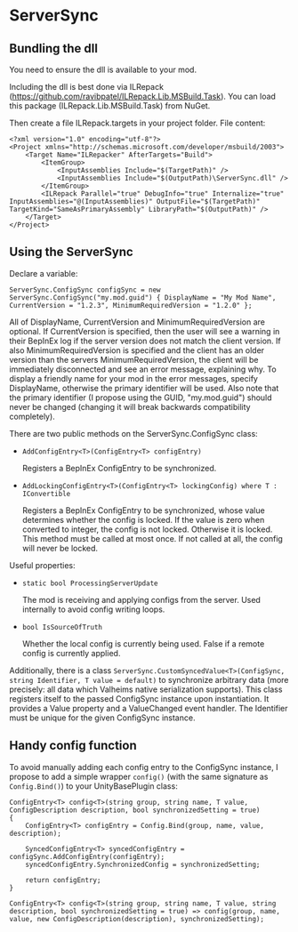 ServerSync
==========

Bundling the dll
----------------

You need to ensure the dll is available to your mod.

Including the dll is best done via ILRepack (https://github.com/ravibpatel/ILRepack.Lib.MSBuild.Task). You can load this package (ILRepack.Lib.MSBuild.Task) from NuGet.

Then create a file ILRepack.targets in your project folder. File content:
```
<?xml version="1.0" encoding="utf-8"?>
<Project xmlns="http://schemas.microsoft.com/developer/msbuild/2003">
    <Target Name="ILRepacker" AfterTargets="Build">
        <ItemGroup>
            <InputAssemblies Include="$(TargetPath)" />
            <InputAssemblies Include="$(OutputPath)\ServerSync.dll" />
        </ItemGroup>
        <ILRepack Parallel="true" DebugInfo="true" Internalize="true" InputAssemblies="@(InputAssemblies)" OutputFile="$(TargetPath)" TargetKind="SameAsPrimaryAssembly" LibraryPath="$(OutputPath)" />
    </Target>
</Project>
```

Using the ServerSync
--------------------

Declare a variable:

`ServerSync.ConfigSync configSync = new ServerSync.ConfigSync("my.mod.guid") { DisplayName = "My Mod Name", CurrentVersion = "1.2.3", MinimumRequiredVersion = "1.2.0" };`

All of DisplayName, CurrentVersion and MinimumRequiredVersion are optional.
If CurrentVersion is specified, then the user will see a warning in their BepInEx log if the server version does not match the client version.
If also MinimumRequiredVersion is specified and the client has an older version than the servers MinimumRequiredVersion, the client will be immediately disconnected and see an error message, explaining why.
To display a friendly name for your mod in the error messages, specify DisplayName, otherwise the primary identifier will be used.
Also note that the primary identifier (I propose using the GUID, "my.mod.guid") should never be changed (changing it will break backwards compatibility completely).

There are two public methods on the ServerSync.ConfigSync class:

- `AddConfigEntry<T>(ConfigEntry<T> configEntry)`

  Registers a BepInEx ConfigEntry to be synchronized.

- `AddLockingConfigEntry<T>(ConfigEntry<T> lockingConfig) where T : IConvertible`
  
  Registers a BepInEx ConfigEntry to be synchronized, whose value determines whether the config is locked. If the value is zero when converted to integer, the config is not locked. Otherwise it is locked.
  This method must be called at most once. If not called at all, the config will never be locked.

Useful properties:

- `static bool ProcessingServerUpdate`

  The mod is receiving and applying configs from the server. Used internally to avoid config writing loops.

- `bool IsSourceOfTruth`

  Whether the local config is currently being used. False if a remote config is currently applied.

Additionally, there is a class `ServerSync.CustomSyncedValue<T>(ConfigSync, string Identifier, T value = default)` to synchronize arbitrary data (more precisely: all data which Valheims native serialization supports).
This class registers itself to the passed ConfigSync instance upon instantiation.
It provides a Value property and a ValueChanged event handler.
The Identifier must be unique for the given ConfigSync instance.


Handy config function
---------------------

To avoid manually adding each config entry to the ConfigSync instance, I propose to add a simple wrapper `config()` (with the same signature as `Config.Bind()`) to your UnityBasePlugin class:

```
ConfigEntry<T> config<T>(string group, string name, T value, ConfigDescription description, bool synchronizedSetting = true)
{
    ConfigEntry<T> configEntry = Config.Bind(group, name, value, description);

    SyncedConfigEntry<T> syncedConfigEntry = configSync.AddConfigEntry(configEntry);
    syncedConfigEntry.SynchronizedConfig = synchronizedSetting;

    return configEntry;
}

ConfigEntry<T> config<T>(string group, string name, T value, string description, bool synchronizedSetting = true) => config(group, name, value, new ConfigDescription(description), synchronizedSetting);
```
